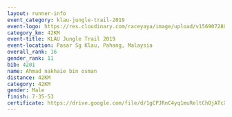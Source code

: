 ```yaml
---
layout: runner-info 
event_category: klau-jungle-trail-2019 
event-logo: https://res.cloudinary.com/raceyaya/image/upload/v1569072808/logo/klau-image_qwwxyw.png
category_km: 42KM 
event-title: KLAU Jungle Trail 2019 
event-location: Pasar Sg Klau, Pahang, Malaysia 
overall_rank: 16
gender_rank: 11
bib: 4201
name: Ahmad nakhaie bin osman
distance: 42KM
category: 42KM
gender: Male
finish: 7-35-53
certificate: https://drive.google.com/file/d/1gCPJRnC4yq1muReltChOjATcXSkzQpMn/view?usp=sharing
---
```

